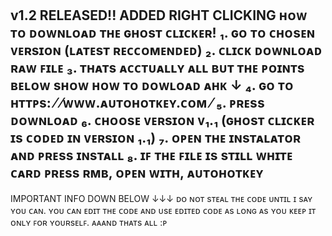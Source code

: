 v1.2 RELEASED!! ADDED RIGHT CLICKING
ʜᴏᴡ ᴛᴏ ᴅᴏᴡɴʟᴏᴀᴅ ᴛʜᴇ ɢʜᴏѕᴛ ᴄʟɪᴄᴋᴇʀ!
₁. ɢᴏ ᴛᴏ ᴄʜᴏѕᴇɴ ᴠᴇʀѕɪᴏɴ (ʟᴀᴛᴇѕᴛ ʀᴇᴄᴄᴏᴍᴇɴᴅᴇᴅ)
₂. ᴄʟɪᴄᴋ ᴅᴏᴡɴʟᴏᴀᴅ ʀᴀᴡ ꜰɪʟᴇ
₃. ᴛʜᴀᴛѕ ᴀᴄᴄᴛᴜᴀʟʟʏ ᴀʟʟ ʙᴜᴛ ᴛʜᴇ ᴘᴏɪɴᴛѕ ʙᴇʟᴏᴡ ѕʜᴏᴡ ʜᴏᴡ ᴛᴏ ᴅᴏᴡʟᴏᴀᴅ ᴀʜᴋ ↓
₄. ɢᴏ ᴛᴏ ʜᴛᴛᴘѕ: ⁄ ⁄ᴡᴡᴡ.ᴀᴜᴛᴏʜᴏᴛᴋᴇʏ.ᴄᴏᴍ ⁄
₅. ᴘʀᴇѕѕ ᴅᴏᴡɴʟᴏᴀᴅ
₆. ᴄʜᴏᴏѕᴇ ᴠᴇʀѕɪᴏɴ ᴠ₁.₁ (ɢʜᴏѕᴛ ᴄʟɪᴄᴋᴇʀ ɪѕ ᴄᴏᴅᴇᴅ ɪɴ ᴠᴇʀѕɪᴏɴ ₁.₁)
₇. ᴏᴘᴇɴ ᴛʜᴇ ɪɴѕᴛᴀʟᴀᴛᴏʀ ᴀɴᴅ ᴘʀᴇѕѕ ɪɴѕᴛᴀʟʟ
₈. ɪꜰ ᴛʜᴇ ꜰɪʟᴇ ɪѕ ѕᴛɪʟʟ ᴡʜɪᴛᴇ ᴄᴀʀᴅ ᴘʀᴇѕѕ ʀᴍʙ, ᴏᴘᴇɴ ᴡɪᴛʜ, ᴀᴜᴛᴏʜᴏᴛᴋᴇʏ
------------------------------------------------------------------------------
IMPORTANT INFO DOWN BELOW ↓↓↓
ᴅᴏ ɴᴏᴛ ѕᴛᴇᴀʟ ᴛʜᴇ ᴄᴏᴅᴇ ᴜɴᴛɪʟ ɪ ѕᴀʏ ʏᴏᴜ ᴄᴀɴ.
ʏᴏᴜ ᴄᴀɴ ᴇᴅɪᴛ ᴛʜᴇ ᴄᴏᴅᴇ ᴀɴᴅ ᴜѕᴇ ᴇᴅɪᴛᴇᴅ ᴄᴏᴅᴇ ᴀѕ ʟᴏɴɢ ᴀѕ ʏᴏᴜ ᴋᴇᴇᴘ ɪᴛ
ᴏɴʟʏ ꜰᴏʀ ʏᴏᴜʀѕᴇʟꜰ. ᴀᴀᴀɴᴅ ᴛʜᴀᴛѕ ᴀʟʟ :ᴘ
